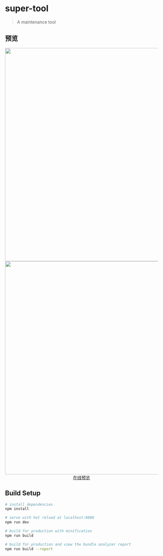 # super-tool

> A maintenance tool

## 预览
<p align="center">
  <a href="https://igonglei.github.io/super-tool/" target="_blank">
    <img src="https://raw.githubusercontent.com/igonglei/super-tool/gh-pages/preview/logview.png" width="700px">
    <img src="https://raw.githubusercontent.com/igonglei/super-tool/gh-pages/preview/visits.png" width="700px">
    <br>
    在线预览
  </a>
</p>

## Build Setup

``` bash
# install dependencies
npm install

# serve with hot reload at localhost:8080
npm run dev

# build for production with minification
npm run build

# build for production and view the bundle analyzer report
npm run build --report
```

